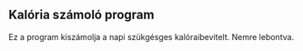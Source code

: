 ## Kalória számoló program

Ez a program kiszámolja a napi szükgésges kalóraibevitelt. Nemre lebontva.
